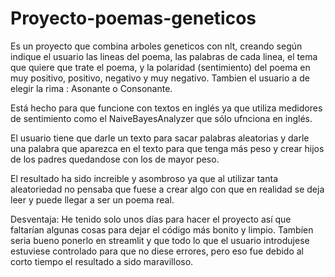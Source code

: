 # Proyecto-poemas-geneticos

Es un proyecto que combina arboles geneticos con nlt, creando según indique el usuario las lineas del poema, las palabras de cada linea,
el tema que quiere que trate el poema, y la polaridad (sentimiento) del poema en muy positivo, positivo, negativo y muy negativo. 
Tambien el usuario a de elegir la rima : Asonante o Consonante.

Está hecho para que funcione con textos en inglés ya que utiliza medidores de sentimiento como el NaiveBayesAnalyzer que sólo ufnciona en inglés.

El usuario tiene que darle un texto para sacar palabras aleatorias y darle una palabra que aparezca en el texto para que tenga más peso y crear hijos de los padres quedandose
con los de mayor peso.

El resultado ha sido increible y asombroso ya que al utilizar tanta aleatoriedad no pensaba que fuese a crear algo con que en realidad se deja leer y puede llegar a ser
un poema real. 

Desventaja: He tenido solo unos días para hacer el proyecto así que faltarían algunas cosas para dejar el código más bonito y limpio.
Tambíen seria bueno ponerlo en streamlit y que todo lo que el usuario introdujese estuviese controlado para que no diese errores, pero eso fue debido al corto tiempo
el resultado a sido maravilloso.
